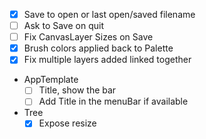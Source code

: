  - [x] Save to open or last open/saved filename
 - [ ] Ask to Save on quit
 - [ ] Fix CanvasLayer Sizes on Save 
 - [x] Brush colors applied back to Palette
 - [x] Fix multiple layers added linked together
 - AppTemplate 
   -  [ ] Title, show the bar
   -  [ ] Add Title in the menuBar if available
- Tree
   - [x] Expose resize 
